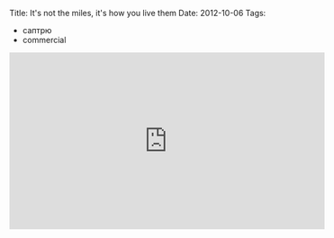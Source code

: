 Title: It's not the miles, it's how you live them
Date: 2012-10-06
Tags: 
  - саптрю
  - commercial

<div class="text"><iframe width="560" height="315" src="http://www.youtube.com/embed/PR_UYx4vSPs" frameborder="0" allowfullscreen="allowfullscreen"></iframe></div>